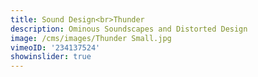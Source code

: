```yaml
---
title: Sound Design<br>Thunder
description: Ominous Soundscapes and Distorted Design
image: /cms/images/Thunder Small.jpg
vimeoID: '234137524'
showinslider: true
---
```
















